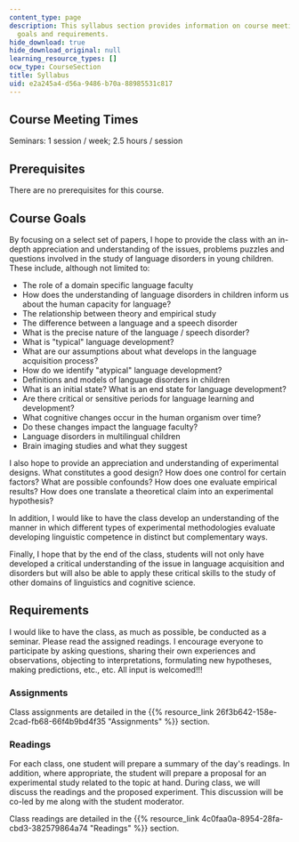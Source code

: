 ```yaml
---
content_type: page
description: This syllabus section provides information on course meeting times, prerequisites,
  goals and requirements.
hide_download: true
hide_download_original: null
learning_resource_types: []
ocw_type: CourseSection
title: Syllabus
uid: e2a245a4-d56a-9486-b70a-88985531c817
---
```


Course Meeting Times
--------------------

Seminars: 1 session / week; 2.5 hours / session

Prerequisites
-------------

There are no prerequisites for this course.

Course Goals
------------

By focusing on a select set of papers, I hope to provide the class with an in-depth appreciation and understanding of the issues, problems puzzles and questions involved in the study of language disorders in young children. These include, although not limited to:

*   The role of a domain specific language faculty
*   How does the understanding of language disorders in children inform us about the human capacity for language?
*   The relationship between theory and empirical study
*   The difference between a language and a speech disorder
*   What is the precise nature of the language / speech disorder?
*   What is "typical" language development?
*   What are our assumptions about what develops in the language acquisition process?
*   How do we identify "atypical" language development?
*   Definitions and models of language disorders in children
*   What is an initial state? What is an end state for language development?
*   Are there critical or sensitive periods for language learning and development?
*   What cognitive changes occur in the human organism over time?
*   Do these changes impact the language faculty?
*   Language disorders in multilingual children
*   Brain imaging studies and what they suggest

I also hope to provide an appreciation and understanding of experimental designs. What constitutes a good design? How does one control for certain factors? What are possible confounds? How does one evaluate empirical results? How does one translate a theoretical claim into an experimental hypothesis?

In addition, I would like to have the class develop an understanding of the manner in which different types of experimental methodologies evaluate developing linguistic competence in distinct but complementary ways.

Finally, I hope that by the end of the class, students will not only have developed a critical understanding of the issue in language acquisition and disorders but will also be able to apply these critical skills to the study of other domains of linguistics and cognitive science.

Requirements
------------

I would like to have the class, as much as possible, be conducted as a seminar. Please read the assigned readings. I encourage everyone to participate by asking questions, sharing their own experiences and observations, objecting to interpretations, formulating new hypotheses, making predictions, etc., etc. All input is welcomed!!!

### Assignments

Class assignments are detailed in the {{% resource_link 26f3b642-158e-2cad-fb68-66f4b9bd4f35 "Assignments" %}} section.

### Readings

For each class, one student will prepare a summary of the day's readings. In addition, where appropriate, the student will prepare a proposal for an experimental study related to the topic at hand. During class, we will discuss the readings and the proposed experiment. This discussion will be co-led by me along with the student moderator.

Class readings are detailed in the {{% resource_link 4c0faa0a-8954-28fa-cbd3-382579864a74 "Readings" %}} section.